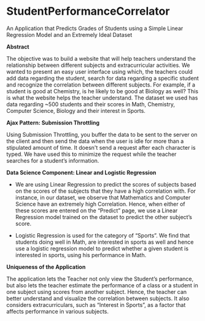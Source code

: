 # StudentPerformanceCorrelator
An Application that Predicts Grades of Students using a Simple Linear Regression Model and an Extremely Ideal Dataset

**Abstract** 

The objective was to build a website that will help teachers understand the relationship between different subjects and extracurricular activities. We wanted to present an easy user interface using which, the teachers could add data regarding the student, search for data regarding a specific student and recognize the correlation between different subjects. For example, if a student is good at Chemistry, is he likely to be good at Biology as well? This is what the website helps the teacher understand. The dataset we used has data regarding ~500 students and their scores in Math, Chemistry, Computer Science, Biology and their interest in Sports.

**Ajax Pattern: Submission Throttling**

Using Submission Throttling, you buffer the data to be sent to the server on the client and then send the data when the user is idle for more than a stipulated amount of time. It doesn't send a request after each character is typed. We have used this to minimize the request while the teacher searches for a student’s information.

**Data Science Component: Linear and Logistic Regression**

* We are using Linear Regression to predict the scores of subjects based on the scores of the subjects that they have a high correlation with. For instance, in our dataset, we observe that Mathematics and Computer Science have an extremely high Correlation. Hence, when either of these scores are entered on the “Predict” page, we use a Linear Regression model trained on the dataset to predict the other subject’s score. 
 
* Logistic Regression is used for the category of “Sports”. We find that students doing well in Math, are interested in sports as well and hence use a logistic regression model to predict whether a given student is interested in sports, using his performance in Math.

**Uniqueness of the Application**

The application lets the Teacher not only view the Student’s performance, but also lets the teacher estimate the performance of a class or a student in one subject using scores from another subject. Hence, the teacher can better understand and visualize the correlation between subjects. It also considers extracurriculars, such as “Interest in Sports”, as a factor that affects performance in various subjects.
